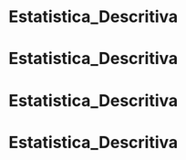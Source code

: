 # Estatistica_Descritiva
# Estatistica_Descritiva
# Estatistica_Descritiva
# Estatistica_Descritiva
